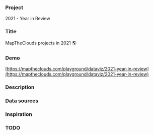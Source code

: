 ### Project

2021 - Year in Review

### Title

MapTheClouds projects in 2021 🌎

### Demo

[https://maptheclouds.com/playground/dataviz/2021-year-in-review](https://maptheclouds.com/playground/dataviz/2021-year-in-review)

### Description

### Data sources

### Inspiration

### TODO


